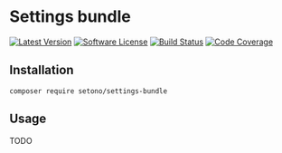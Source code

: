 # Settings bundle

[![Latest Version][ico-version]][link-packagist]
[![Software License][ico-license]](LICENSE)
[![Build Status][ico-github-actions]][link-github-actions]
[![Code Coverage][ico-code-coverage]][link-code-coverage]

## Installation

```shell
composer require setono/settings-bundle
```

## Usage

TODO


[ico-version]: https://poser.pugx.org/setono/settings-bundle/v/stable
[ico-license]: https://poser.pugx.org/setono/settings-bundle/license
[ico-github-actions]: https://github.com/Setono/SettingsBundle/workflows/build/badge.svg
[ico-code-coverage]: https://codecov.io/gh/Setono/SettingsBundle/branch/master/graph/badge.svg

[link-packagist]: https://packagist.org/packages/setono/settings-bundle
[link-github-actions]: https://github.com/Setono/SettingsBundle/actions
[link-code-coverage]: https://codecov.io/gh/Setono/SettingsBundle
